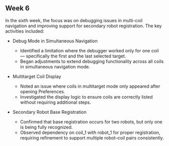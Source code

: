 ## Week 6

In the sixth week, the focus was on debugging issues in multi-coil navigation and improving support for secondary robot registration. The key activities included:

- Debug Mode in Simultaneous Navigation
    - Identified a limitation where the debugger worked only for one coil — specifically the first and the last selected target.
    - Began adjustments to extend debugging functionality across all coils in simultaneous navigation mode.

- Multitarget Coil Display
    - Noted an issue where coils in multitarget mode only appeared after opening Preferences.
    - Investigated the display logic to ensure coils are correctly listed without requiring additional steps.

- Secondary Robot Base Registration
    - Confirmed that base registration occurs for two robots, but only one is being fully recognized.
    - Observed dependency on coil_1 with robot_1 for proper registration, requiring refinement to support multiple robot–coil pairs consistently.